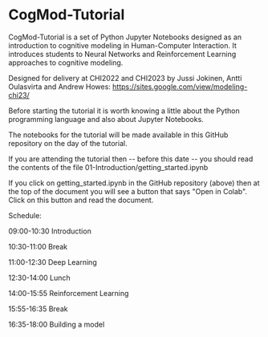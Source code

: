 # CogMod-Tutorial

CogMod-Tutorial is a set of Python Jupyter Notebooks designed as an introduction to cognitive modeling in Human-Computer Interaction. It introduces students to Neural Networks and Reinforcement Learning approaches to cognitive modeling.

Designed for delivery at CHI2022 and CHI2023 by Jussi Jokinen, Antti Oulasvirta and Andrew Howes: https://sites.google.com/view/modeling-chi23/

Before starting the tutorial it is worth knowing a little about the Python programming language and also about Jupyter Notebooks. 

The notebooks for the tutorial will be made available in this GitHub repository on the day of the tutorial. 

If you are attending the tutorial then -- before this date -- you should read the contents of the file 01-Introduction/getting_started.ipynb

If you click on getting_started.ipynb in the GitHub repository (above) then at the top of the document you will see a button that says "Open in Colab". Click on this button and read the document. 

Schedule:

09:00-10:30 Introduction

10:30-11:00 Break

11:00-12:30 Deep Learning

12:30-14:00 Lunch

14:00-15:55 Reinforcement Learning

15:55-16:35 Break

16:35-18:00 Building a model